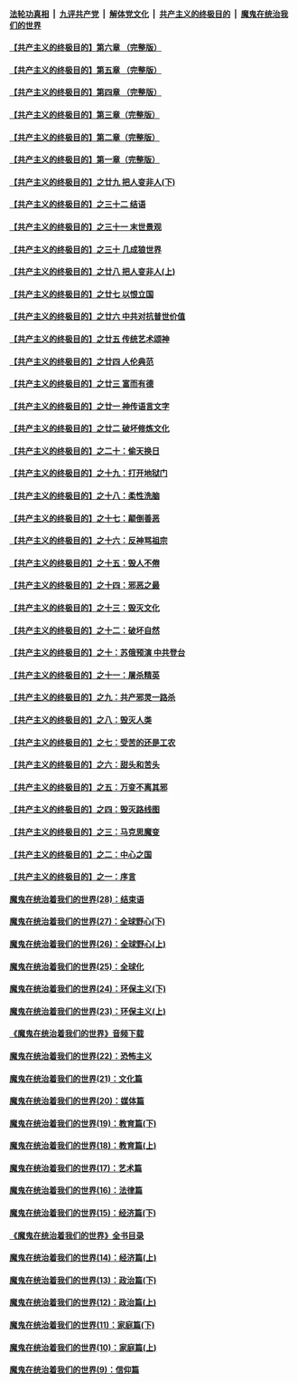 ####  [法轮功真相](../../../../basic/blob/master/README.md?t=11250726) &nbsp;|&nbsp; [九评共产党](../../../../9ping.md/blob/master/README.md?t=11250726) &nbsp;|&nbsp; [解体党文化](../../../../jtdwh.md/blob/master/README.md?t=11250726)  &nbsp;|&nbsp; [共产主义的终极目的](../../../../gczydzjmd.md/blob/master/README.md?t=11250726) &nbsp;|&nbsp; [魔鬼在统治我们的世界](../../../../mgztzwmdsj.md/blob/master/README.md?t=11250726) 

#### [【共产主义的终极目的】第六章 （完整版）](../pages/nsc422/n11428913.md?t=11250726) 

#### [【共产主义的终极目的】第五章 （完整版）](../pages/nsc422/n11428912.md?t=11250726) 

#### [【共产主义的终极目的】第四章 （完整版）](../pages/nsc422/n11428907.md?t=11250726) 

#### [【共产主义的终极目的】第三章（完整版）](../pages/nsc422/n11428848.md?t=11250726) 

#### [【共产主义的终极目的】第二章（完整版）](../pages/nsc422/n11428831.md?t=11250726) 

#### [【共产主义的终极目的】第一章（完整版）](../pages/nsc422/n11417651.md?t=11250726) 

#### [【共产主义的终极目的】之廿九 把人变非人(下)](../pages/nsc422/n11344140.md?t=11250726) 

#### [【共产主义的终极目的】之三十二 结语](../pages/nsc422/n11360535.md?t=11250726) 

#### [【共产主义的终极目的】之三十一 末世景观](../pages/nsc422/n11351129.md?t=11250726) 

#### [【共产主义的终极目的】之三十 几成狼世界](../pages/nsc422/n11348280.md?t=11250726) 

#### [【共产主义的终极目的】之廿八 把人变非人(上)](../pages/nsc422/n11340492.md?t=11250726) 

#### [【共产主义的终极目的】之廿七 以恨立国](../pages/nsc422/n11336944.md?t=11250726) 

#### [【共产主义的终极目的】之廿六 中共对抗普世价值](../pages/nsc422/n11324785.md?t=11250726) 

#### [【共产主义的终极目的】之廿五 传统艺术颂神](../pages/nsc422/n11296396.md?t=11250726) 

#### [【共产主义的终极目的】之廿四 人伦典范](../pages/nsc422/n11296397.md?t=11250726) 

#### [【共产主义的终极目的】之廿三 富而有德](../pages/nsc422/n11283598.md?t=11250726) 

#### [【共产主义的终极目的】之廿一 神传语言文字](../pages/nsc422/n11263265.md?t=11250726) 

#### [【共产主义的终极目的】之廿二 破坏修炼文化](../pages/nsc422/n11245728.md?t=11250726) 

#### [【共产主义的终极目的】之二十：偷天换日](../pages/nsc422/n11238846.md?t=11250726) 

#### [【共产主义的终极目的】之十九：打开地狱门](../pages/nsc422/n11206376.md?t=11250726) 

#### [【共产主义的终极目的】之十八：柔性洗脑](../pages/nsc422/n11199994.md?t=11250726) 

#### [【共产主义的终极目的】之十七：颠倒善恶](../pages/nsc422/n11179782.md?t=11250726) 

#### [【共产主义的终极目的】之十六：反神骂祖宗](../pages/nsc422/n11166798.md?t=11250726) 

#### [【共产主义的终极目的】之十五：毁人不倦](../pages/nsc422/n11166792.md?t=11250726) 

#### [【共产主义的终极目的】之十四：邪恶之最](../pages/nsc422/n11150249.md?t=11250726) 

#### [【共产主义的终极目的】之十三：毁灭文化](../pages/nsc422/n11135227.md?t=11250726) 

#### [【共产主义的终极目的】之十二：破坏自然](../pages/nsc422/n11135214.md?t=11250726) 

#### [【共产主义的终极目的】之十：苏俄预演 中共登台](../pages/nsc422/n11118424.md?t=11250726) 

#### [【共产主义的终极目的】之十一：屠杀精英](../pages/nsc422/n11118442.md?t=11250726) 

#### [【共产主义的终极目的】之九：共产邪灵一路杀](../pages/nsc422/n11114139.md?t=11250726) 

#### [【共产主义的终极目的】之八：毁灭人类](../pages/nsc422/n11108503.md?t=11250726) 

#### [【共产主义的终极目的】之七：受苦的还是工农](../pages/nsc422/n11101809.md?t=11250726) 

#### [【共产主义的终极目的】之六：甜头和苦头](../pages/nsc422/n11096971.md?t=11250726) 

#### [【共产主义的终极目的】之五：万变不离其邪](../pages/nsc422/n11091285.md?t=11250726) 

#### [【共产主义的终极目的】之四：毁灭路线图](../pages/nsc422/n11086284.md?t=11250726) 

#### [【共产主义的终极目的】之三：马克思魔变](../pages/nsc422/n11061941.md?t=11250726) 

#### [【共产主义的终极目的】之二：中心之国](../pages/nsc422/n11047728.md?t=11250726) 

#### [【共产主义的终极目的】之一：序言](../pages/nsc422/n11086077.md?t=11250726) 

#### [魔鬼在统治着我们的世界(28)：结束语](../pages/nsc422/n10936246.md?t=11250726) 

#### [魔鬼在统治着我们的世界(27)：全球野心(下)](../pages/nsc422/n10928319.md?t=11250726) 

#### [魔鬼在统治着我们的世界(26)：全球野心(上)](../pages/nsc422/n10900318.md?t=11250726) 

#### [魔鬼在统治着我们的世界(25)：全球化](../pages/nsc422/n10788205.md?t=11250726) 

#### [魔鬼在统治着我们的世界(24)：环保主义(下)](../pages/nsc422/n10695307.md?t=11250726) 

#### [魔鬼在统治着我们的世界(23)：环保主义(上)](../pages/nsc422/n10688613.md?t=11250726) 

#### [《魔鬼在统治着我们的世界》音频下载](../pages/nsc422/n10635553.md?t=11250726) 

#### [魔鬼在统治着我们的世界(22)：恐怖主义](../pages/nsc422/n10614727.md?t=11250726) 

#### [魔鬼在统治着我们的世界(21)：文化篇](../pages/nsc422/n10597706.md?t=11250726) 

#### [魔鬼在统治着我们的世界(20)：媒体篇](../pages/nsc422/n10586579.md?t=11250726) 

#### [魔鬼在统治着我们的世界(19)：教育篇(下)](../pages/nsc422/n10564808.md?t=11250726) 

#### [魔鬼在统治着我们的世界(18)：教育篇(上)](../pages/nsc422/n10526970.md?t=11250726) 

#### [魔鬼在统治着我们的世界(17)：艺术篇](../pages/nsc422/n10499093.md?t=11250726) 

#### [魔鬼在统治着我们的世界(16)：法律篇](../pages/nsc422/n10485969.md?t=11250726) 

#### [魔鬼在统治着我们的世界(15)：经济篇(下)](../pages/nsc422/n10469975.md?t=11250726) 

#### [《魔鬼在统治着我们的世界》全书目录](../pages/nsc422/n10464261.md?t=11250726) 

#### [魔鬼在统治着我们的世界(14)：经济篇(上)](../pages/nsc422/n10457370.md?t=11250726) 

#### [魔鬼在统治着我们的世界(13)：政治篇(下)](../pages/nsc422/n10448270.md?t=11250726) 

#### [魔鬼在统治着我们的世界(12)：政治篇(上)](../pages/nsc422/n10444576.md?t=11250726) 

#### [魔鬼在统治着我们的世界(11)：家庭篇(下)](../pages/nsc422/n10440961.md?t=11250726) 

#### [魔鬼在统治着我们的世界(10)：家庭篇(上)](../pages/nsc422/n10435448.md?t=11250726) 

#### [魔鬼在统治着我们的世界(9)：信仰篇](../pages/nsc422/n10432159.md?t=11250726) 

